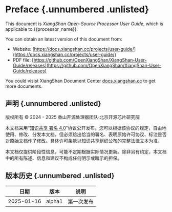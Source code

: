 # Preface {.unnumbered .unlisted}

This document is _XiangShan Open-Source Processor User Guide_, which is
applicable to {{processor_name}}.

You can obtain an latest version of this document from:

* Website:
  [https://docs.xiangshan.cc/projects/user-guide/](https://docs.xiangshan.cc/projects/user-guide/)
* PDF file:
  [https://github.com/OpenXiangShan/XiangShan-User-Guide/releases](https://github.com/OpenXiangShan/XiangShan-User-Guide/releases)

You could visist XiangShan Document Center
[docs.xiangshan.cc](https://docs.xiangshan.cc/) to get more documents.

## 声明 {.unnumbered .unlisted}

版权所有 © 2024 - 2025 香山开源处理器团队·北京开源芯片研究院

本文档采用“[知识共享 署名
4.0](https://creativecommons.org/licenses/by/4.0/deed.zh-hans)”协议公开发布。您可以根据该协议的规定，自由地使用、修改、分发本文档，但必须给出恰当的署名、表明原始许可协议、标注是否对原始文档作了修改。具体许可条款以知识共享组织公布的完整法律文本为准。

本文档仅提供阶段性信息，可能不定期根据实际情况更新。除非另有约定，本文档中的所有陈述、信息和建议不构成任何明示或暗示的担保。

## 版本历史 {.unnumbered .unlisted}

| 日期         | 版本     | 说明    |
| ---------- | ------ | ----- |
| 2025-01-16 | alpha1 | 第一次发布 |
